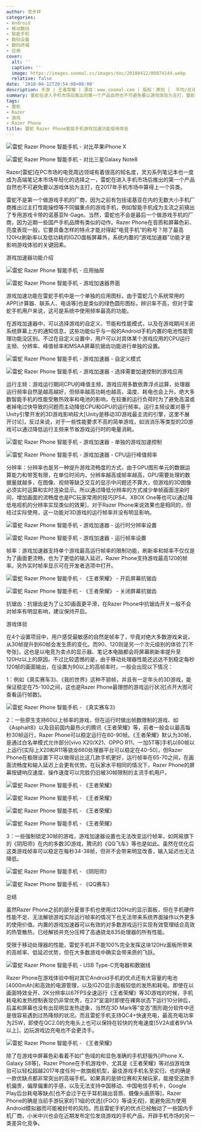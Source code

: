 ```yaml
---
author: 农步祥
categories:
- Android
- 移动数码
- 智能手机
- 数码设备
- 数码终端
- 应用
cover:
  alt: ''
  caption: ''
  image: https://images.soomal.cc/images/doc/20180412/00074144.webp
  relative: false
date: '2018-04-12T20:54:08+08:00'
description: 手游 | 王者荣耀 | 源自：www.soomal.com | 版权：原创 |  平均/总评分：07.75/31
summary: 雷蛇在进入手机市场后推出的第一个产品自然也不可避免要以游戏体验为主打，雷蛇不是第一个做游戏手机的厂商，它要具备怎样的特点才能对得起“电竞手机”的称号？除了最高120Hz刷新率以及低功耗的IGZO面板屏幕外，系统内置的“游戏加速器”功能才是影响游戏体验的重要因素。
tags:
- 雷蛇
- Razer
- 游戏
- Razer Phone
title: 雷蛇 Razer Phone智能手机游戏加速功能使用体验
---
```


![雷蛇 Razer Phone 智能手机 - 对比苹果iPhone X](https://images.soomal.cc/images/doc/20180321/00073679_01.webp)



![雷蛇 Razer Phone 智能手机 - 对比三星Galaxy Note8](https://images.soomal.cc/images/doc/20180321/00073681_01.webp)



Razer[雷蛇]在PC市场的电竞周边领域有着很高的知名度，灵刃系列笔记本也一度成为高端笔记本市场年轻化的选择之一，雷蛇在进入手机市场后推出的第一个产品自然也不可避免要以游戏体验为主打，在2017年手机市场中算得上一个异类。



雷蛇不是第一个做游戏手机的厂商，因为之前有包括诺基亚在内的无数大小手机厂商推出过主打性能操控等不同偏重点的游戏手机，例如智能手机成为主流之前搞出了专用游戏卡带的诺基亚N-Gage。当然，雷蛇也不会是最后一个做游戏手机的厂商，因为近期一些国产手机品牌有类似的动作。Razer Phone在音质和屏幕色彩、亮度表现一般，它要具备怎样的特点才能对得起“电竞手机”的称号？除了最高120Hz刷新率以及低功耗的IGZO面板屏幕外，系统内置的“游戏加速器”功能才是影响游戏体验的关键因素。



游戏加速器功能介绍



![雷蛇 Razer Phone 智能手机 - 应用抽屉](https://images.soomal.cc/images/doc/20180412/00074126_01.webp)



![雷蛇 Razer Phone 智能手机 - 游戏加速器界面](https://images.soomal.cc/images/doc/20180412/00074127_01.webp)



游戏加速功能在雷蛇手机中是一个单独的应用图标，由于雷蛇几个系统常用的APP[计算器、联系人、电话等]也是类似的绿色圆形图标，辨识率不高，但对于雷蛇手机用户来说，这可是系统中使用频率最高的功能。



在游戏加速器中，可以选择游戏的自定义、节能和性能模式，以及在游戏期间关闭系统屏幕上方的通知信息，这些功能似乎与一般的Android手机内置的电池性能管理功能没区别。不过在自定义设置中，用户可以对具体某个游戏应用的CPU运行主频、分辨率、峰值帧率和MSAA屏幕抗锯齿功能进行单独的设置。



![雷蛇 Razer Phone 智能手机 - 游戏加速器 - 自定义模式](https://images.soomal.cc/images/doc/20180412/00074128_01.webp)



![雷蛇 Razer Phone 智能手机 - 游戏加速器 - 选择需要加速控制的游戏应用](https://images.soomal.cc/images/doc/20180412/00074129_01.webp)



运行主频：游戏运行期间CPU的峰值主频，游戏应用多数依靠浮点运算，处理器运行频率自然是越高越好，但频率越高功耗也越高，温度、耗电也会上升。绝大多数智能手机的性能受散热效率和电池的影响，在较重的运行负荷时为了避免高温或者掉电过快导致的问题而主动降低CPU和GPU的运行频率。运行主频设置对基于Unity引擎开发的3D游戏影响较大[Unity是移动3D游戏最主流的引擎，这里不展开讨论]，反过来说，对于一些性能要求不高的简单游戏，如消消乐等类型的2D游戏可以通过降低运行主频来节省游戏运行时的电量消耗。



![雷蛇 Razer Phone 智能手机 - 游戏加速器 - 单独的游戏加速控制](https://images.soomal.cc/images/doc/20180412/00074130_01.webp)



![雷蛇 Razer Phone 智能手机 - 游戏加速器 - CPU运行峰值频率](https://images.soomal.cc/images/doc/20180412/00074131_01.webp)



分辨率：分辨率也是另一种提升游戏流畅度的方式，由于GPU图形单元的数据运算能力和带宽有限，在单位时间内，分辨率越高或帧率越高，GPU需要处理的数据量就越多，在图像、视频等缺乏交互的显示中问题还不算大，但游戏的3D图像必须实时运算和实时渲染显示。所以通过降低分辨率的方式减少单帧画面渲染时间，增加画面的流畅度也是PC玩家常用的技巧[PS4、XBOX One等也可以通过降低电视机的分辨率实现类似的效果]，对于Razer Phone来说效果也是相同的，但经过实际使用，这一功能对3D游戏的运行帧率并没有明显影响。



![雷蛇 Razer Phone 智能手机 - 游戏加速器 - 运行时分辨率设置](https://images.soomal.cc/images/doc/20180412/00074132_01.webp)



![雷蛇 Razer Phone 智能手机 - 游戏加速器 - 运行帧率设置](https://images.soomal.cc/images/doc/20180412/00074133_01.webp)



帧率：游戏加速器支持单个游戏最高运行帧率的限制功能，刷新率和帧率不仅仅是为了画面更流畅，也为了更低的输入延迟，Razer Phone支持游戏最高120的帧率。另外实时帧率显示可在开发者选项中打开。



![雷蛇 Razer Phone 智能手机 - 《王者荣耀》 - 开启屏幕抗锯齿](https://images.soomal.cc/images/doc/20180412/00074134_01.webp)



![雷蛇 Razer Phone 智能手机 - 《王者荣耀》 - 关闭屏幕抗锯齿](https://images.soomal.cc/images/doc/20180412/00074135_01.webp)



抗锯齿：抗锯齿是为了让3D画面更平滑，在Razer Phone中抗锯齿开关一般不会对帧率有明显影响，建议保持开启。



游戏体验



在4个设置项目中，用户感受最敏感的自然是帧率了，毕竟对绝大多数游戏来说，从30帧提升到60帧会发生质的变化。而90、120则是另一个次元级别的体验了[不夸张]，这也是以电竞为卖点的显示器、笔记本电脑都会将屏幕刷新率提升至120Hz以上的原因。不过比较遗憾的是，由于移动处理器性能还远达不到稳定每秒120帧的画面输出，在设置为90以上的高帧率时，一般会出现以下情况：



1：例如《真实赛车3》、《我的世界》这种不锁帧，并且有一定年头的3D游戏，能保证稳定在75-100之间，这也是Razer Phone最理想的游戏运行状况[点开大图可查看运行帧数]。



![雷蛇 Razer Phone 智能手机 - 《真实赛车3》](https://images.soomal.cc/images/doc/20180412/00074136.webp)



2：一些原生支持60以上帧率的游戏，但在运行时做出帧数限制的游戏、如《Asphalt8》以及目前国内最热火的腾讯《王者荣耀》等，前者一般会以最高每秒30帧运行，Razer Phone可以稳定运行在80-90帧。《王者荣耀》默认为30帧，是通过白名单模式允许部分[vivo X20/X21、OPPO R11、一加5T等]手机以60帧以上运行[实际上X20和R11等骁龙660处理器平台可以稳定在40-50]，但Razer Phone在极限设置下可以做得远比这几款手机更好，运行帧率在65-70之间，在画面流畅度和输入延迟上会更有优势。在玩家水平相同的情况下，Razer Phone的屏幕按键响应速度、操作速度可以完胜仍旧被30帧限制的主流手机用户。



![雷蛇 Razer Phone 智能手机 - 《王者荣耀》](https://images.soomal.cc/images/doc/20180412/00074137_01.webp)



![雷蛇 Razer Phone 智能手机 - 《王者荣耀》](https://images.soomal.cc/images/doc/20180412/00074138_01.webp)



![雷蛇 Razer Phone 智能手机 - 《王者荣耀》](https://images.soomal.cc/images/doc/20180412/00074139_01.webp)



![雷蛇 Razer Phone 智能手机 - 《王者荣耀》](https://images.soomal.cc/images/doc/20180412/00074140_01.webp)



3：一些强制锁定30帧的游戏，游戏加速器设置也无法改变运行帧率，如网易旗下的《阴阳师》在内的多数3D游戏，腾讯的《QQ飞车》等也是如此。虽然在优化后这类游戏帧率可以稳定在每秒34-38帧，但并不会带来明显改善，输入延迟也无法降低。



![雷蛇 Razer Phone 智能手机 - 《阴阳师》](https://images.soomal.cc/images/doc/20180412/00074141_01.webp)



![雷蛇 Razer Phone 智能手机 - 《QQ赛车》](https://images.soomal.cc/images/doc/20180412/00074142_01.webp)



总结



虽然Razer Phone之前的部分夏普手机也使用过120Hz的显示面板，但在手机硬件性能不足、无法解锁游戏实际运行帧率的情况下也无法带来系统界面操作以外更多的使用价值。内置的游戏加速器可以有效的对多数游戏运行实现有效管理结合高效的热管散热，已经解锁并充分压榨了高通骁龙835处理器的所有性能。



受限于移动处理器的性能，雷蛇手机并不能100%完全发挥这块120Hz面板所带来的高帧率、低延迟优势，但在大多数游戏中确实会带来质的飞跃。



![雷蛇 Razer Phone 智能手机 - USB Type-C充电器和数据线](https://images.soomal.cc/images/doc/20180321/00073682.webp)



Razer Phone在游戏体验中相对其它Android手机的优点还有大容量的电池[4000mAh]和高效的电源管理，以及IGZO显示面板较低的发热和耗电。即使在以画面特效全开、2K分辨率以67FPS全速运行《王者荣耀》等3D游戏的时候，手机耗电和发热控制表现仍非常优秀，在23°室温时即使在裸奔状态下运行10分钟后，后盖和屏幕也没有出现明显发热迹象，当然在3D Mark等“变态”图形跑分软件中还是很容易遇到过热降频的状况。而且雷蛇手机支持QC4+快速充电，最高充电功率为25W，即使在QC2.0的充电头上也可以保持在较快的充电速度[5V2A或者9V1A以上]，边玩游戏边充电也不会更烫手。



![雷蛇 Razer Phone 智能手机 - 《王者荣耀》](https://images.soomal.cc/images/doc/20180412/00074143.webp)



除了在游戏中屏幕色彩看着不如广色域的和显色准确的手机舒服外[iPhone X、Galaxy S8等]，Razer Phone在手机游戏中、尤其是《王者荣耀》等对战游戏体验可以轻松超越2017年度任何一款旗舰机型，最佳游戏手机名至实归，也的确是一款优缺点都非常突出的高端手机。如果真的是排位赛和天梯玩家，能接受这款手机偏贵，偏厚偏重的手感，以及无法支持中国移动、中国电信手机卡，Google Play后台耗电等缺点[也不会过于在乎耳机输出音质、摄像头画质等]，Razer Phone的确是当前手游玩家的T1级的优选[《FGO》等请无视]，能避免因为使用Android模拟器而可能被封号的风险。而且雷蛇手机的优点已经触动了一些国内手机厂商，小米中兴也会在近期发布定位发烧游戏的手机产品，开辟手机市场的另一类差异化竞争。